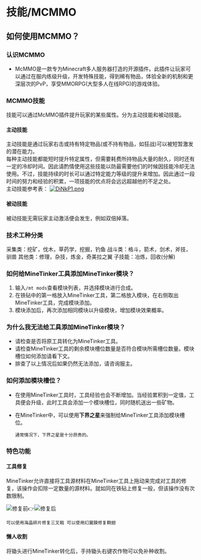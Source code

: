# 技能/MCMMO

## 如何使用MCMMO？

### 认识MCMMO

* McMMO是一款专为Minecraft多人服务器打造的开源插件。此插件让玩家可以通过在服内练级升级，开发特殊技能，得到稀有物品，体验全新的机制和更深层次的PvP，享受MMORPG(大型多人在线RPG)的游戏体验。

### MCMMO技能
技能可以通过McMMO插件提升玩家的某些属性。分为主动技能和被动技能。

#### 主动技能
主动技能是通过玩家右击或持有特定物品(或不持有物品，如狂战)可以被短暂激发的潜在能力。  
每种主动技能都能短时提升特定属性，但需要耗费所持物品大量的耐久，同时还有一定的冷却时间。因此请酌情使用这些技能以防最需要他们的时候因技能冷却无法使用。不过，技能持续的时长可以通过特定能力等级的提升来增加。因此通过一段时间的努力和经验的积累，一项技能的优点将会远远超越他的不足之处。  
主动技能参考表：
[![DiNkP1.png](https://s3.ax1x.com/2020/11/15/DiNkP1.png)](https://imgchr.com/i/DiNkP1)

#### 被动技能
被动技能无需玩家主动激活便会发生，例如双倍掉落。

### 技术工种分类
采集类：挖矿，伐木，草药学，挖掘，钓鱼
战斗类：格斗，箭术，剑术，斧技，驯兽
其他类：修理，杂技，炼金，奇美拉之翼
子技能：冶炼，回收(分解)

### 如何给MineTinker工具添加MineTinker模块？

1. 输入`/mt mods`查看模块列表，并选择模块进行合成。
2. 在铁砧中的第一格放入MineTinker工具，第二格放入模块，在右侧取出MineTinker工具，完成模块添加。
3. 模块添加后，再次添加相同模块以升级模块，增加模块效果概率。

### 为什么我无法给工具添加MineTinker模块？

* 请检查是否将原工具转化为MineTinker工具。
* 请检查MineTinker工具的剩余模块槽位数量是否符合模块所需槽位数量。模块槽位如何添加请看下文。
* 排查了以上情况后如果仍然无法添加，请咨询服主。

### 如何添加模块槽位？

* 在使用MineTinker工具时，工具经验也会不断增加。当经验累积到一定值，工具便会升级，此时工具会添加一个模块槽位，同时随机送出一些矿物。
* 在MineTinker中，可以使用**下界之星**来强制给MineTinker工具添加模块槽位。

  `通常情况下，下界之星是十分昂贵的。`

### 特色功能

#### 工具修复

MineTinker允许直接将工具源材料在MineTinker工具上拖动来完成对工具的修复，该操作会扣除一定数量的源材料。就如同在铁砧上修复一般，但该操作没有次数限制。

![&#x4FEE;&#x590D;&#x524D;](https://i.loli.net/2020/05/04/DQ2yi3VEmNd6k8x.png)👉![&#x4FEE;&#x590D;&#x540E;](https://i.loli.net/2020/05/04/DSh24P8kGfeIQEZ.png)

`可以使用海晶碎片修复三叉戟 可以使用幻翼膜修复鞘翅`

#### 懒人收割

将锄头进行MineTinker转化后，手持锄头右键农作物可以免补种收割。

